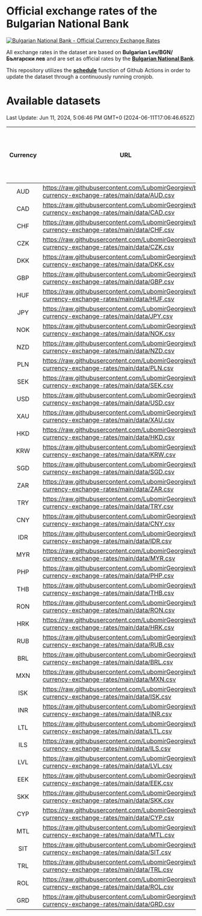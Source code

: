 # Official exchange rates of the Bulgarian National Bank

[![Bulgarian National Bank - Official Currency Exchange Rates](https://github.com/LubomirGeorgiev/bnb-currency-exchange-rates/actions/workflows/update-rates.yml/badge.svg?branch=main)](https://github.com/LubomirGeorgiev/bnb-currency-exchange-rates/actions/workflows/update-rates.yml)

All exchange rates in the dataset are based on **Bulgarian Lev/BGN/Български лев** and are set as official rates by the [**Bulgarian National Bank**](https://www.bnb.bg/Statistics/StExternalSector/StExchangeRates/StERForeignCurrencies/index.htm?toLang=_EN).

This repository utilizes the [**schedule**](https://docs.github.com/en/actions/reference/events-that-trigger-workflows) function of Github Actions in order to update the dataset through a continuously running cronjob.

# Available datasets

<!-- START LINKS (DO NOT EVER FU*ING DELETE THIS COMMENT FOR THE LOVE OF YOUR LIFE!!! IF YOU ARE CURIOS HOW IT WORKS, YOU CAN HAVE A LOOK AT ./src/updateReadme.ts) -->

Last Update: Jun 11, 2024, 5:06:46 PM GMT+0 (2024-06-11T17:06:46.652Z)

| Currency | URL                                                                                             | Number of records | Number of missing days that were filled in |
| :------: | ----------------------------------------------------------------------------------------------- | :---------------: | :----------------------------------------: |
|   AUD    | https://raw.githubusercontent.com/LubomirGeorgiev/bnb-currency-exchange-rates/main/data/AUD.csv |       8645        |                    2671                    |
|   CAD    | https://raw.githubusercontent.com/LubomirGeorgiev/bnb-currency-exchange-rates/main/data/CAD.csv |       8645        |                    2671                    |
|   CHF    | https://raw.githubusercontent.com/LubomirGeorgiev/bnb-currency-exchange-rates/main/data/CHF.csv |       8645        |                    2671                    |
|   CZK    | https://raw.githubusercontent.com/LubomirGeorgiev/bnb-currency-exchange-rates/main/data/CZK.csv |       8645        |                    2671                    |
|   DKK    | https://raw.githubusercontent.com/LubomirGeorgiev/bnb-currency-exchange-rates/main/data/DKK.csv |       8645        |                    2671                    |
|   GBP    | https://raw.githubusercontent.com/LubomirGeorgiev/bnb-currency-exchange-rates/main/data/GBP.csv |       8645        |                    2671                    |
|   HUF    | https://raw.githubusercontent.com/LubomirGeorgiev/bnb-currency-exchange-rates/main/data/HUF.csv |       8645        |                    2671                    |
|   JPY    | https://raw.githubusercontent.com/LubomirGeorgiev/bnb-currency-exchange-rates/main/data/JPY.csv |       8645        |                    2671                    |
|   NOK    | https://raw.githubusercontent.com/LubomirGeorgiev/bnb-currency-exchange-rates/main/data/NOK.csv |       8645        |                    2671                    |
|   NZD    | https://raw.githubusercontent.com/LubomirGeorgiev/bnb-currency-exchange-rates/main/data/NZD.csv |       8645        |                    2671                    |
|   PLN    | https://raw.githubusercontent.com/LubomirGeorgiev/bnb-currency-exchange-rates/main/data/PLN.csv |       8645        |                    2671                    |
|   SEK    | https://raw.githubusercontent.com/LubomirGeorgiev/bnb-currency-exchange-rates/main/data/SEK.csv |       8645        |                    2671                    |
|   USD    | https://raw.githubusercontent.com/LubomirGeorgiev/bnb-currency-exchange-rates/main/data/USD.csv |       8645        |                    2671                    |
|   XAU    | https://raw.githubusercontent.com/LubomirGeorgiev/bnb-currency-exchange-rates/main/data/XAU.csv |       8645        |                    2673                    |
|   HKD    | https://raw.githubusercontent.com/LubomirGeorgiev/bnb-currency-exchange-rates/main/data/HKD.csv |       8345        |                    2582                    |
|   KRW    | https://raw.githubusercontent.com/LubomirGeorgiev/bnb-currency-exchange-rates/main/data/KRW.csv |       8345        |                    2582                    |
|   SGD    | https://raw.githubusercontent.com/LubomirGeorgiev/bnb-currency-exchange-rates/main/data/SGD.csv |       8345        |                    2582                    |
|   ZAR    | https://raw.githubusercontent.com/LubomirGeorgiev/bnb-currency-exchange-rates/main/data/ZAR.csv |       8345        |                    2582                    |
|   TRY    | https://raw.githubusercontent.com/LubomirGeorgiev/bnb-currency-exchange-rates/main/data/TRY.csv |       6825        |                    2110                    |
|   CNY    | https://raw.githubusercontent.com/LubomirGeorgiev/bnb-currency-exchange-rates/main/data/CNY.csv |       6705        |                    2074                    |
|   IDR    | https://raw.githubusercontent.com/LubomirGeorgiev/bnb-currency-exchange-rates/main/data/IDR.csv |       6705        |                    2074                    |
|   MYR    | https://raw.githubusercontent.com/LubomirGeorgiev/bnb-currency-exchange-rates/main/data/MYR.csv |       6705        |                    2074                    |
|   PHP    | https://raw.githubusercontent.com/LubomirGeorgiev/bnb-currency-exchange-rates/main/data/PHP.csv |       6705        |                    2074                    |
|   THB    | https://raw.githubusercontent.com/LubomirGeorgiev/bnb-currency-exchange-rates/main/data/THB.csv |       6705        |                    2074                    |
|   RON    | https://raw.githubusercontent.com/LubomirGeorgiev/bnb-currency-exchange-rates/main/data/RON.csv |       6650        |                    2060                    |
|   HRK    | https://raw.githubusercontent.com/LubomirGeorgiev/bnb-currency-exchange-rates/main/data/HRK.csv |       6178        |                    1906                    |
|   RUB    | https://raw.githubusercontent.com/LubomirGeorgiev/bnb-currency-exchange-rates/main/data/RUB.csv |       5874        |                    1809                    |
|   BRL    | https://raw.githubusercontent.com/LubomirGeorgiev/bnb-currency-exchange-rates/main/data/BRL.csv |       5737        |                    1779                    |
|   MXN    | https://raw.githubusercontent.com/LubomirGeorgiev/bnb-currency-exchange-rates/main/data/MXN.csv |       5737        |                    1779                    |
|   ISK    | https://raw.githubusercontent.com/LubomirGeorgiev/bnb-currency-exchange-rates/main/data/ISK.csv |       5645        |                    1749                    |
|   INR    | https://raw.githubusercontent.com/LubomirGeorgiev/bnb-currency-exchange-rates/main/data/INR.csv |       5370        |                    1665                    |
|   LTL    | https://raw.githubusercontent.com/LubomirGeorgiev/bnb-currency-exchange-rates/main/data/LTL.csv |       4906        |                    1499                    |
|   ILS    | https://raw.githubusercontent.com/LubomirGeorgiev/bnb-currency-exchange-rates/main/data/ILS.csv |       4891        |                    1527                    |
|   LVL    | https://raw.githubusercontent.com/LubomirGeorgiev/bnb-currency-exchange-rates/main/data/LVL.csv |       4543        |                    1387                    |
|   EEK    | https://raw.githubusercontent.com/LubomirGeorgiev/bnb-currency-exchange-rates/main/data/EEK.csv |       3751        |                    1141                    |
|   SKK    | https://raw.githubusercontent.com/LubomirGeorgiev/bnb-currency-exchange-rates/main/data/SKK.csv |       2970        |                    912                     |
|   CYP    | https://raw.githubusercontent.com/LubomirGeorgiev/bnb-currency-exchange-rates/main/data/CYP.csv |       2904        |                    888                     |
|   MTL    | https://raw.githubusercontent.com/LubomirGeorgiev/bnb-currency-exchange-rates/main/data/MTL.csv |       2604        |                    799                     |
|   SIT    | https://raw.githubusercontent.com/LubomirGeorgiev/bnb-currency-exchange-rates/main/data/SIT.csv |       2542        |                    778                     |
|   TRL    | https://raw.githubusercontent.com/LubomirGeorgiev/bnb-currency-exchange-rates/main/data/TRL.csv |       1818        |                    559                     |
|   ROL    | https://raw.githubusercontent.com/LubomirGeorgiev/bnb-currency-exchange-rates/main/data/ROL.csv |       1695        |                    522                     |
|   GRD    | https://raw.githubusercontent.com/LubomirGeorgiev/bnb-currency-exchange-rates/main/data/GRD.csv |        359        |                    107                     |

<!-- END LINKS (DO NOT EVER FU*ING DELETE THIS COMMENT FOR THE LOVE OF YOUR LIFE!!! IF YOU ARE CURIOS HOW IT WORKS, YOU CAN HAVE A LOOK AT ./src/updateReadme.ts) -->
